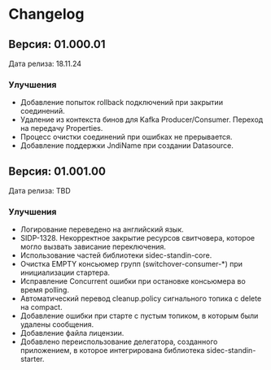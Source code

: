 # Changelog

## Версия: 01.000.01
Дата релиза: 18.11.24
### Улучшения
- Добавление попыток rollback подключений при закрытии соединений.
- Удаление из контекста бинов для Kafka Producer/Consumer. Переход на передачу Properties.
- Процесс очистки соединений при ошибках не прерывается.
- Добавление поддержки JndiName при создании Datasource.

## Версия: 01.001.00
Дата релиза: TBD
### Улучшения
- Логирование переведено на английский язык.
- SIDP-1328. Некорректное закрытие ресурсов свитчовера, которое могло вызвать зависание переключения.
- Использование частей библиотеки sidec-standin-core.
- Очистка EMPTY консьюмер групп (switchover-consumer-*) при инициализации стартера.
- Исправление Concurrent ошибки при остановке консьюмера во время polling.
- Автоматический перевод cleanup.policy сигнального топика c delete на compact.
- Добавление ошибки при старте с пустым топиком, в которым были удалены сообщения.
- Добавление файла лицензии.
- Добавлено переиспользование делегатора, созданного приложением, в которое интегрирована библиотека sidec-standin-starter.
